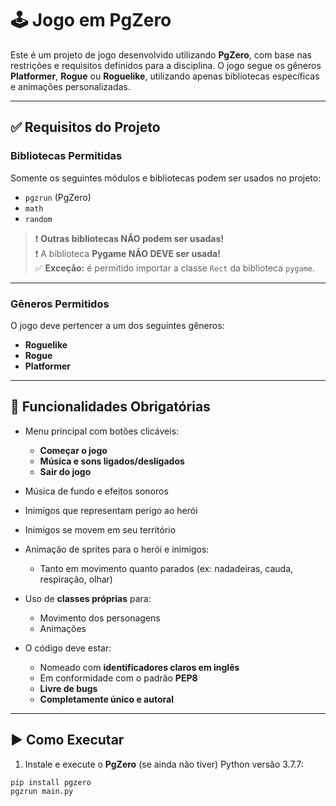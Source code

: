 # 🕹️ Jogo em PgZero

Este é um projeto de jogo desenvolvido utilizando **PgZero**, com base nas restrições e requisitos definidos para a disciplina. O jogo segue os gêneros **Platformer**, **Rogue** ou **Roguelike**, utilizando apenas bibliotecas específicas e animações personalizadas.

---

## ✅ Requisitos do Projeto

### Bibliotecas Permitidas

Somente os seguintes módulos e bibliotecas podem ser usados no projeto:

- `pgzrun` (PgZero)  
- `math`  
- `random`  

> ❗ **Outras bibliotecas NÃO podem ser usadas!**  
> ❗ A biblioteca **Pygame NÃO DEVE ser usada!**  
> ✅ **Exceção:** é permitido importar a classe `Rect` da biblioteca `pygame`.

---

### Gêneros Permitidos

O jogo deve pertencer a um dos seguintes gêneros:

- **Roguelike**  
- **Rogue**  
- **Platformer**

---

## 🧩 Funcionalidades Obrigatórias

- Menu principal com botões clicáveis:
  - **Começar o jogo**
  - **Música e sons ligados/desligados**
  - **Sair do jogo**

- Música de fundo e efeitos sonoros  
- Inimigos que representam perigo ao herói  
- Inimigos se movem em seu território  
- Animação de sprites para o herói e inimigos:
  - Tanto em movimento quanto parados (ex: nadadeiras, cauda, respiração, olhar)

- Uso de **classes próprias** para:
  - Movimento dos personagens  
  - Animações

- O código deve estar:
  - Nomeado com **identificadores claros em inglês**
  - Em conformidade com o padrão **PEP8**
  - **Livre de bugs**
  - **Completamente único e autoral**

---

## ▶️ Como Executar

1. Instale e execute o  **PgZero** (se ainda não tiver) Python versão 3.7.7:

```bash
pip install pgzero
pgzrun main.py

